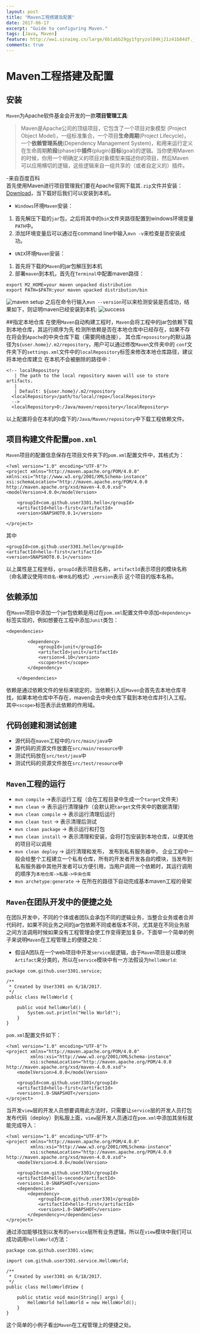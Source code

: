 ```yaml
---
layout: post
title: "Maven工程搭建及配置"
date: 2017-06-17
excerpt: "Guide to configuring Maven."
tags: [Java, Maven]
feature: http://ww1.sinaimg.cn/large/6b1abb29gy1fgryzol04kj21z41b84df.jpg
comments: true
---
```

# Maven工程搭建及配置
## 安装
`Maven`为Apache软件基金会开发的一款**项目管理工具**:

>Maven是Apache公司的顶级项目，它包含了一个项目对象模型 (Project Object Model)，一组标准集合，一个项目**生命周期**(Project Lifecycle)，一个**依赖管理系统**(Dependency Management System)，和用来运行定义在生命周期**阶段**(phase)中**插件**(plugin)**目标**(goal)的逻辑。当你使用Maven的时候，你用一个明确定义的项目对象模型来描述你的项目，然后Maven可以应用横切的逻辑，这些逻辑来自一组共享的（或者自定义的）插件。

-来自百度百科</br>
首先使用Maven进行项目管理我们要在Apache官网下载其`.zip`文件并安装：[Download](https://maven.apache.org/download.cgi)，当下载好后我们可以安装到本机。
* `Windows`环境`Maven`安装：
1. 首先解压下载的`jar`包，之后将其中的`bin`文件夹路径配置到windows环境变量`PATH`中。
2. 添加环境变量后可以通过在command line中输入`mvn -v`来检查是否安装成功。
* `UNIX`环境`Maven`安装：
1. 首先将下载的`Maven`的jar包解压到本机
2. 部署`maven`到本机，首先在`Terminal`中配置maven路径：
```
export M2_HOME=your maven unpacked distribution
export PATH=$PATH:your maven upacked distribution/bin
```
![maven setup](http://ww1.sinaimg.cn/large/6b1abb29gy1fgrp6fu1y3j20cg00waa3.jpg)
之后在命令行输入`mvn --version`可以来检测安装是否成功，结果如下，则证明maven已经安装到本机:
![success](http://ww1.sinaimg.cn/large/6b1abb29gy1fgrpai53lxj20hm02hmxp.jpg)

##指定本地仓库
在使用`Maven`自动构建工程时，`Maven`会将工程中的jar包依赖下载到本地仓库，其运行顺序为先
检测所依赖是否在本地仓库中已经存在，如果不存在将会到`Apache`的中央仓库下载（需要网络连接），
其仓库`repsository`的默认路径为`${user.home}/.m2/repository`，用户可以通过修改`Maven`文件夹中的
`conf`文件夹下的`settings.xml`文件中的`localRepository`标签来修改本地仓库路径，建议将本地仓库建立
在本机不会被删除的路径中：

```
<!-- localRepository
   | The path to the local repository maven will use to store artifacts.
   |
   | Default: ${user.home}/.m2/repository
  <localRepository>/path/to/local/repo</localRepository>
  -->
  <localRepository>D:/Java/maven/repository</localRepository>
```

以上配置将会在本机的`D`盘下的`/Java/Maven/repository`中下载工程依赖文件。
## 项目构建文件配置`pom.xml`
`Maven`项目的配置信息保存在项目文件夹下的`pom.xml`配置文件中，其格式为：

```
<?xml version="1.0" encoding="UTF-8"?>
<project xmlns="http://maven.apache.org/POM/4.0.0" xmlns:xsi="http://www.w3.org/2001/XMLSchema-instance" xsi:schemaLocation="http://maven.apache.org/POM/4.0.0 http://maven.apache.org/xsd/maven-4.0.0.xsd">
<modelVersion>4.0.0</modelVersion>

	<groupId>com.github.user3301.hello</groupId>
	<artifactId>hello-first</artifactId>
	<version>SNAPSHOT0.0.1</version>

</project>
```

其中

```
<groupId>com.github.user3301.hello</groupId>
<artifactId>hello-first</artifactId>
<version>SNAPSHOT0.0.1</version>
```

以上属性是工程坐标，`groupId`表示项目名称，`artifactId`表示项目的模块名称（命名建议使用`项目名-模块名`的格式）,`version`表示
这个项目的版本名称。</br>
## 依赖添加
在`Maven`项目中添加一个jar包依赖是用过在`pom.xml`配置文件中添加`<dependency>`标签实现的，例如想要在工程中添加`Junit`类包：

```
<dependencies>

		<dependency>
			<groupId>junit</groupId>
			<artifactId>junit</artifactId>
			<version>4.10</version>
			<scope>test</scope>
		</dependency>

	</dependencies>
```

依赖是通过依赖文件的坐标来锁定的，当依赖引入后`Maven`会首先去本地仓库寻找，如果本地仓库中不存在，maven会去中央仓库下载到本地仓库并引入工程。 其中`<scope>`标签表示此依赖的作用域。
## 代码创建和测试创建
* 源代码在`maven`工程中的`/src/main/java`中
* 源代码的资源文件放置在`src/main/resource`中
* 测试代码放在`src/test/java`中
* 测试代码的资源文件放在`src/test/resource`中
## `Maven`工程的运行
* `mvn compile` ->表示运行工程（会在工程目录中生成一个`target`文件夹）
* `mvn clean` -> 表示运行清理操作（会默认把`target`文件夹中的数据清理）
* `mvn clean compile` -> 表示运行清理后运行
* `mvn clean test` -> 表示清理后测试
* `mvn clean package` -> 表示运行和打包
* `mvn clean install` -> 表示清理和安装，会将打包安装到本地仓库，以便其他的项目可以调用
* `mvn clean deploy` -> 运行清理和发布， 发布到私有服务器中， 企业工程中一般会给整个工程建立一个私有仓库，所有的开发者开发各自的模块，当发布到私有服务器中其他开发者可以方便引用，当用户调用一个依赖时，其运行调用的顺序为`本地仓库->私服->中央仓库`
* `mvn archetype:generate` -> 在所在的路径下自动完成基本maven工程的骨架
## `Maven`在团队开发中的便捷之处
在团队开发中，不同的个体或者团队会承包不同的逻辑业务，当整合业务或者合并代码时，如果不同业务之间的jar包依赖不同或者版本不同，尤其是在不同业务层之间方法调用时候如果没有工程管理会使工作变得更加复杂，下面举一个简单的例子来说明`Maven`在工程管理上的便捷之处：
* 假设A团队在一个web项目中开发`service`层逻辑，由于`Maven`项目是以模块`Artifact`来分类的，所以在`service`模块中有一方法假设为`helloWorld`:

```
package com.github.user3301.service;

/**
 * Created by User3301 on 6/18/2017.
 */
public class HelloWorld {

    public void helloWorld() {
        System.out.println("Hello World!");
    }
}
```

`pom.xml`配置文件如下：

```
<?xml version="1.0" encoding="UTF-8"?>
<project xmlns="http://maven.apache.org/POM/4.0.0"
         xmlns:xsi="http://www.w3.org/2001/XMLSchema-instance"
         xsi:schemaLocation="http://maven.apache.org/POM/4.0.0 http://maven.apache.org/xsd/maven-4.0.0.xsd">
    <modelVersion>4.0.0</modelVersion>

    <groupId>com.github.user3301</groupId>
    <artifactId>hello-first</artifactId>
    <version>1.0-SNAPSHOT</version>
</project>
```

当开发`view`层的开发人员想要调用此方法时，只需要让`service`层的开发人员打包发布代码（deploy）到私服上面，`view`层开发人员通过在`pom.xml`中添加其坐标就能完成导入：

```
<?xml version="1.0" encoding="UTF-8"?>
<project xmlns="http://maven.apache.org/POM/4.0.0"
         xmlns:xsi="http://www.w3.org/2001/XMLSchema-instance"
         xsi:schemaLocation="http://maven.apache.org/POM/4.0.0 http://maven.apache.org/xsd/maven-4.0.0.xsd">
    <modelVersion>4.0.0</modelVersion>

    <groupId>com.github.user3301</groupId>
    <artifactId>hello-second</artifactId>
    <version>1.0-SNAPSHOT</version>
    <dependencies>
        <dependency>
            <groupId>com.github.user3301</groupId>
            <artifactId>hello-first</artifactId>
            <version>1.0-SNAPSHOT</version>
        </dependency></dependencies>
</project>
```

通过添加<dependency>能够找到以发布的`service`层所有业务逻辑，所以在`view`模块中我们可以成功调用`helloWorld`方法：

```
package com.github.user3301.view;

import com.github.user3301.service.HelloWorld;

/**
 * Created by user3301 on 6/18/2017.
 */
public class HelloWorldView {

    public static void main(String[] args) {
        HelloWorld helloWorld = new HelloWorld();
    }
}
```

这个简单的小例子看出`Maven`在工程管理上的便捷之处。
